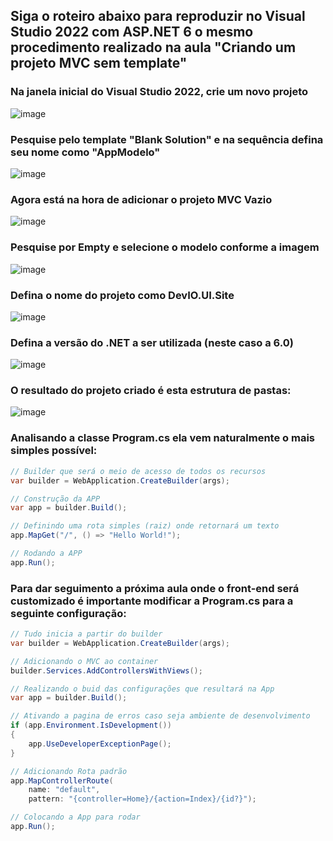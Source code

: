## Siga o roteiro abaixo para reproduzir no Visual Studio 2022 com ASP.NET 6 o mesmo procedimento realizado na aula "Criando um projeto MVC sem template"

### Na janela inicial do Visual Studio 2022, crie um novo projeto

![image](https://user-images.githubusercontent.com/5068797/159869071-382fad75-7043-44f2-81ee-f4fed7744f37.png)

### Pesquise pelo template "Blank Solution" e na sequência defina seu nome como "AppModelo"

![image](https://user-images.githubusercontent.com/5068797/159869300-5c392f6b-52c3-446e-b68c-87e075aaa7e5.png)

### Agora está na hora de adicionar o projeto MVC Vazio

![image](https://user-images.githubusercontent.com/5068797/159869410-dee4b740-b37c-49ed-b7c9-bc2e809f1739.png)

### Pesquise por Empty e selecione o modelo conforme a imagem

![image](https://user-images.githubusercontent.com/5068797/159869521-53b82704-a80d-43e4-8803-b5ffef8a94f0.png)

### Defina o nome do projeto como DevIO.UI.Site

![image](https://user-images.githubusercontent.com/5068797/159869585-33b0d506-eb20-484b-a957-d87f7d9a5830.png)

### Defina a versão do .NET a ser utilizada (neste caso a 6.0)

![image](https://user-images.githubusercontent.com/5068797/159869622-53cefb68-b632-4a13-84f3-6bf5880a6bbd.png)

### O resultado do projeto criado é esta estrutura de pastas:

![image](https://user-images.githubusercontent.com/5068797/159869702-3cecf1eb-4ed6-4d6d-9744-c08444cbc4d6.png)

### Analisando a classe Program.cs ela vem naturalmente o mais simples possível:

```csharp
// Builder que será o meio de acesso de todos os recursos
var builder = WebApplication.CreateBuilder(args);

// Construção da APP
var app = builder.Build();

// Definindo uma rota simples (raiz) onde retornará um texto
app.MapGet("/", () => "Hello World!");

// Rodando a APP
app.Run();
```

### Para dar seguimento a próxima aula onde o front-end será customizado é importante modificar a Program.cs para a seguinte configuração:

```csharp
// Tudo inicia a partir do builder
var builder = WebApplication.CreateBuilder(args);

// Adicionando o MVC ao container
builder.Services.AddControllersWithViews();

// Realizando o buid das configurações que resultará na App
var app = builder.Build();

// Ativando a pagina de erros caso seja ambiente de desenvolvimento
if (app.Environment.IsDevelopment())
{
    app.UseDeveloperExceptionPage();
}

// Adicionando Rota padrão
app.MapControllerRoute(
    name: "default",
    pattern: "{controller=Home}/{action=Index}/{id?}");

// Colocando a App para rodar
app.Run();
```


